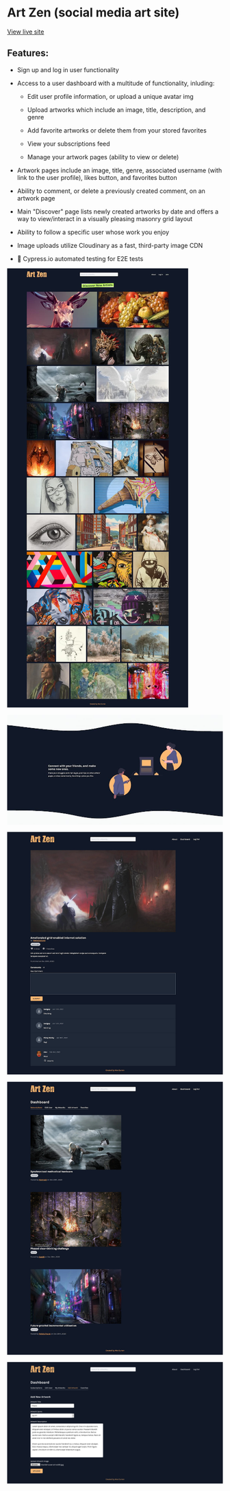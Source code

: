 # Art Zen (social media art site)

[View live site](https://apcurran-art-zen.herokuapp.com/)

## Features:

- Sign up and log in user functionality

- Access to a user dashboard with a multitude of functionality, inluding:

    - Edit user profile information, or upload a unique avatar img

    - Upload artworks which include an image, title, description, and genre

    - Add favorite artworks or delete them from your stored favorites

    - View your subscriptions feed

    - Manage your artwork pages (ability to view or delete)

- Artwork pages include an image, title, genre, associated username (with link to the user profile), likes button, and favorites button

- Ability to comment, or delete a previously created comment, on an artwork page

- Main "Discover" page lists newly created artworks by date and offers a way to view/interact in a visually pleasing masonry grid layout

- Ability to follow a specific user whose work you enjoy

- Image uploads utilize Cloudinary as a fast, third-party image CDN

- :test_tube: Cypress.io automated testing for E2E tests

![Discover page](./readme-imgs/discover.jpg)

![About page](./readme-imgs/about.jpg)

![Artwork page](./readme-imgs/artwork-view.jpg)

![Dashboard subscriptions page](./readme-imgs/dashboard-subscriptions.jpg)

![Dashboard artwork upload page](./readme-imgs/dashboard-upload-artwork.png)